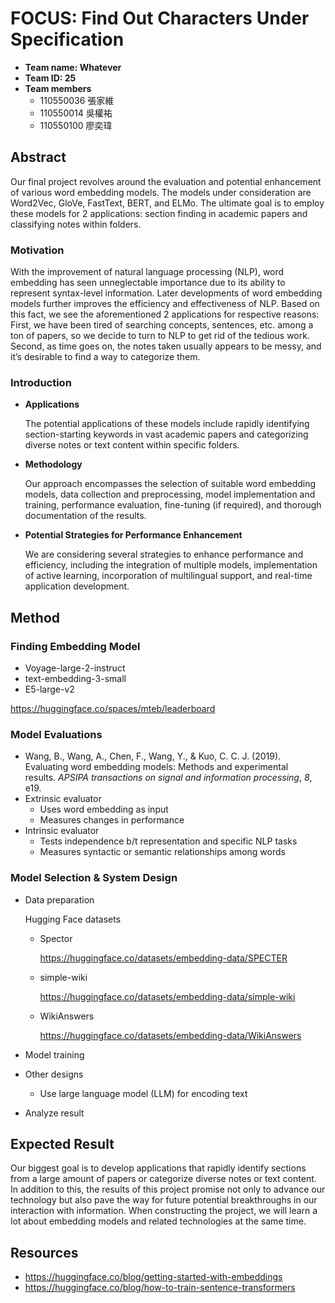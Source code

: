 # FOCUS: Find Out Characters Under Specification

- **Team name: Whatever**
- **Team ID: 25**
- **Team members**
    - 110550036 張家維
    - 110550014 吳權祐
    - 110550100 廖奕瑋

## Abstract

Our final project revolves around the evaluation and potential enhancement of various word embedding models. The models under consideration are Word2Vec, GloVe, FastText, BERT, and ELMo. The ultimate goal is to employ these models for 2 applications: section finding in academic papers and classifying notes within folders.

### Motivation

With the improvement of natural language processing (NLP), word embedding has seen unneglectable importance due to its ability to represent syntax-level information. Later developments of word embedding models further improves the efficiency and effectiveness of NLP. Based on this fact, we see the aforementioned 2 applications for respective reasons: First, we have been tired of searching concepts, sentences, etc. among a ton of papers, so we decide to turn to NLP to get rid of the tedious work. Second, as time goes on, the notes taken usually appears to be messy, and it’s desirable to find a way to categorize them.

### Introduction

- **Applications**
    
    The potential applications of these models include rapidly identifying section-starting keywords in vast academic papers and categorizing diverse notes or text content within specific folders.
    
- **Methodology**
    
    Our approach encompasses the selection of suitable word embedding models, data collection and preprocessing, model implementation and training, performance evaluation, fine-tuning (if required), and thorough documentation of the results.
    
- **Potential Strategies for Performance Enhancement**
    
    We are considering several strategies to enhance performance and efficiency, including the integration of multiple models, implementation of active learning, incorporation of multilingual support, and real-time application development.
    

## Method

### Finding Embedding Model

- Voyage-large-2-instruct
- text-embedding-3-small
- E5-large-v2

https://huggingface.co/spaces/mteb/leaderboard

### Model Evaluations

- Wang, B., Wang, A., Chen, F., Wang, Y., & Kuo, C. C. J. (2019). Evaluating word embedding models: Methods and experimental results. *APSIPA transactions on signal and information processing*, *8*, e19.
- Extrinsic evaluator
    - Uses word embedding as input
    - Measures changes in performance
- Intrinsic evaluator
    - Tests independence b/t representation and specific NLP tasks
    - Measures syntactic or semantic relationships among words

### Model Selection & System Design

- Data preparation
    
    Hugging Face datasets
    
    - Spector
        
        https://huggingface.co/datasets/embedding-data/SPECTER
        
    - simple-wiki
        
        https://huggingface.co/datasets/embedding-data/simple-wiki
        
    - WikiAnswers
        
        https://huggingface.co/datasets/embedding-data/WikiAnswers
        
- Model training
- Other designs
    - Use large language model (LLM) for encoding text
- Analyze result

## Expected Result

Our biggest goal is to develop applications that rapidly identify sections from a large amount of papers or categorize diverse notes or text content. In addition to this, the results of this project promise not only to advance our technology but also pave the way for future potential breakthroughs in our interaction with information. When constructing the project, we will learn a lot about embedding models and related technologies at the same time.

## Resources

- https://huggingface.co/blog/getting-started-with-embeddings
- https://huggingface.co/blog/how-to-train-sentence-transformers
